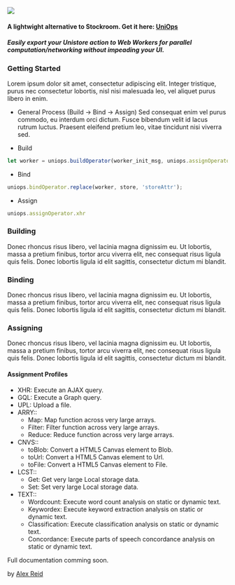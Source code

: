 ![](https://www.dropbox.com/s/kwyzulhh9018xip/uniops%20logo.png?dl=1)

#### A lightwight alternative to Stockroom. Get it here: [UniOps](https://www.npmjs.com/package/uniops)

##### *Easily export your Unistore action to Web Workers for parallel computation/networking without impeading your UI.*

### Getting Started
Lorem ipsum dolor sit amet, consectetur adipiscing elit. Integer tristique, purus nec consectetur lobortis, nisl nisi malesuada leo, vel aliquet purus libero in enim.

- General Process (Build -> Bind -> Assign)
Sed consequat enim vel purus commodo, eu interdum orci dictum. Fusce bibendum velit id lacus rutrum luctus. Praesent eleifend pretium leo, vitae tincidunt nisi viverra sed.

- Build
```javascript
let worker = uniops.buildOperator(worker_init_msg, uniops.assignOperator.xhr);
```
- Bind
```javascript
uniops.bindOperator.replace(worker, store, 'storeAttr');
```
- Assign
```javascript
uniops.assignOperator.xhr
```

### Building
Donec rhoncus risus libero, vel lacinia magna dignissim eu. Ut lobortis, massa a pretium finibus, tortor arcu viverra elit, nec consequat risus ligula quis felis. Donec lobortis ligula id elit sagittis, consectetur dictum mi blandit.

### Binding
Donec rhoncus risus libero, vel lacinia magna dignissim eu. Ut lobortis, massa a pretium finibus, tortor arcu viverra elit, nec consequat risus ligula quis felis. Donec lobortis ligula id elit sagittis, consectetur dictum mi blandit.

### Assigning
Donec rhoncus risus libero, vel lacinia magna dignissim eu. Ut lobortis, massa a pretium finibus, tortor arcu viverra elit, nec consequat risus ligula quis felis. Donec lobortis ligula id elit sagittis, consectetur dictum mi blandit.

#### Assignment Profiles
- XHR: Execute an AJAX query.
- GQL: Execute a Graph query.
- UPL: Upload a file.
- ARRY::
  - Map: Map function across very large arrays.
  - Filter: Filter function across very large arrays.
  - Reduce: Reduce function across very large arrays.
- CNVS::
  - toBlob: Convert a HTML5 Canvas element to Blob.
  - toUrl: Convert a HTML5 Canvas element to Url.
  - toFile: Convert a HTML5 Canvas element to File.
- LCST::
  - Get: Get very large Local storage data.
  - Set: Set very large Local storage data.
- TEXT::
  - Wordcount: Execute word count analysis on static or dynamic text.
  - Keywordex: Execute keyword extraction analysis on static or dynamic text.
  - Classification: Execute classification analysis on static or dynamic text.
  - Concordance: Execute parts of speech concordance analysis on static or dynamic text.

Full documentation comming soon.

by [Alex Reid ](https://github.com/aareid10)
